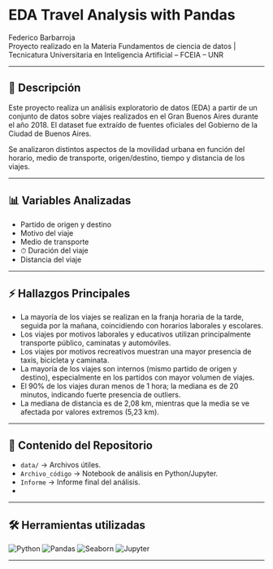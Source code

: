 #  EDA Travel Analysis with Pandas

Federico Barbarroja  
Proyecto realizado en la Materia Fundamentos de ciencia de datos | Tecnicatura Universitaria en Inteligencia Artificial – FCEIA – UNR

---

## 📰 Descripción
Este proyecto realiza un análisis exploratorio de datos (EDA) a partir de un conjunto de datos sobre viajes realizados en el Gran Buenos Aires durante el año 2018. El dataset fue extraído de fuentes oficiales del Gobierno de la Ciudad de Buenos Aires.

Se analizaron distintos aspectos de la movilidad urbana en función del horario, medio de transporte, origen/destino, tiempo y distancia de los viajes.

---

## 📊 Variables Analizadas

-  Partido de origen y destino  
-  Motivo del viaje  
-  Medio de transporte  
- ⏱ Duración del viaje  
-  Distancia del viaje  

---

## ⚡️ Hallazgos Principales

- La mayoría de los viajes se realizan en la franja horaria de la tarde, seguida por la mañana, coincidiendo con horarios laborales y escolares.
- Los viajes por motivos laborales y educativos utilizan principalmente transporte público, caminatas y automóviles.
- Los viajes por motivos recreativos muestran una mayor presencia de taxis, bicicleta y caminata.
- La mayoría de los viajes son internos (mismo partido de origen y destino), especialmente en los partidos con mayor volumen de viajes.
- El 90% de los viajes duran menos de 1 hora; la mediana es de 20 minutos, indicando fuerte presencia de outliers.
- La mediana de distancia es de 2,08 km, mientras que la media se ve afectada por valores extremos (5,23 km).

---

## 📁 Contenido del Repositorio

- `data/` → Archivos útiles.
- `Archivo_código` → Notebook de análisis en Python/Jupyter.
- `Informe` → Informe final del análisis.
- 
---

## 🛠️ Herramientas utilizadas

![Python](https://img.shields.io/badge/Python-3776AB?style=for-the-badge&logo=python&logoColor=white)
![Pandas](https://img.shields.io/badge/Pandas-150458?style=for-the-badge&logo=pandas&logoColor=white)
![Seaborn](https://img.shields.io/badge/Seaborn-3776AB?style=for-the-badge&logo=seaborn&logoColor=white)
![Jupyter](https://img.shields.io/badge/Jupyter-F37626?style=for-the-badge&logo=jupyter&logoColor=white)

---

